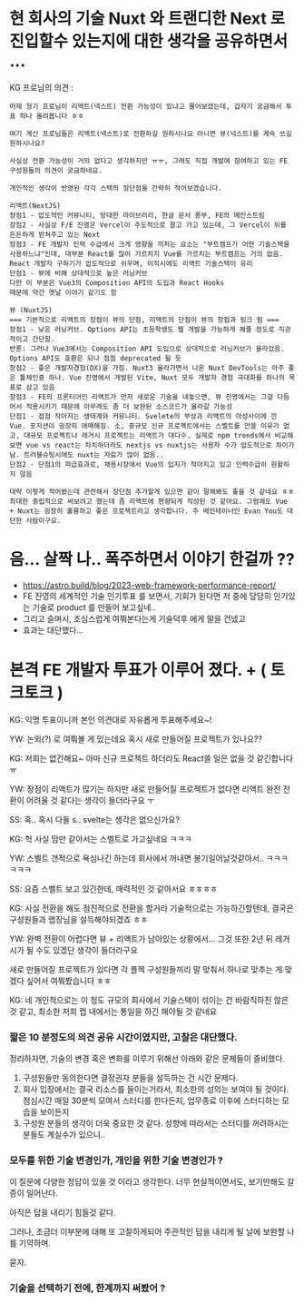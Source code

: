 # 현 회사의 기술 Nuxt 와 트랜디한 Next 로 진입할수 있는지에 대한 생각을 공유하면서 ...

KG 프로님의 의견 : 

```text
어제 형기 프로님이 리액트(넥스트) 전환 가능성이 있냐고 물어보셨는데, 갑자기 궁금해서 투표 하나 올려봅니다 ㅎㅎ 

여기 계신 프로님들은 리액트(넥스트)로 전환하길 원하시나요 아니면 뷰(넉스트)를 계속 쓰길 원하시나요?

사실상 전환 가능성이 거의 없다고 생각하지만 ㅠㅠ, 그래도 직접 개발에 참여하고 있는 FE 구성원들의 의견이 궁금하네요.

개인적인 생각이 반영된 각각 스택의 장단점을 간략히 적어보겠습니다.

리액트(NextJS)
장점1 - 압도적인 커뮤니티, 방대한 라이브러리, 한글 문서 풍부, FE의 메인스트림
장점2 - 사실상 F/E 진영은 Vercel이 주도적으로 끌고 가고 있는데, 그 Vercel이 뒤를 든든하게 받쳐주고 있는 Next
장점3 - FE 개발자 인력 수급에서 크게 영향을 끼치는 요소는 "부트캠프가 어떤 기술스택을 사용하느냐"인데, 대부분 React를 많이 가르치지 Vue를 가르치는 부트캠프는 거의 없음. React 개발자 구하기가 압도적으로 쉬우며, 이직시에도 리액트 기술스택이 유리
단점1 - 뷰에 비해 상대적으로 높은 러닝커브
다만 이 부분은 Vue3의 Composition API의 도입과 React Hooks 
때문에 약간 옛날 이야기 같기도 함

뷰 (NuxtJS)
=== 기본적으로 리액트의 장점이 뷰의 단점, 리액트의 단점이 뷰의 장점과 링크 됨 ===
장점1 - 낮은 러닝커브. Options API는 초등학생도 웹 개발을 가능하게 해줄 정도로 직관적이고 간단함.
반론: 그러나 Vue3에서는 Composition API 도입으로 상대적으로 러닝커브가 올라갔음. Options API도 호환은 되나 점점 deprecated 될 듯
장점2 - 좋은 개발자경험(DX)을 가짐. Nuxt3 올라가면서 나온 Nuxt DevTools는 아주 좋은 툴체인중 하나. Vue 진영에서 개발된 Vite, Nuxt 모두 개발자 경험 극대화를 하나의 목표로 삼고 있음
장점3 - FE의 프론티어인 리액트가 먼저 새로운 기술을 내놓으면, 뷰 진영에서는 그걸 다듬어서 적용시키기 때문에 아무래도 좀 더 보완된 소스코드가 올라갈 가능성
단점1 - 점점 작아지는 생태계와 커뮤니티. Svelete의 부상과 리액트의 아성사이에 낀 Vue. 포지션이 굉장히 애매해짐. 소, 중규모 신규 프로젝트에서는 스벨트를 안쓸 이유가 없고, 대규모 프로젝트나 레거시 프로젝트는 리액트가 대다수. 실제로 npm trends에서 비교해보면 vue vs react는 차치하더라도 nextjs vs nuxtjs는 사용자 수가 압도적으로 차이가 남. 트러블슈팅시에도 nuxt는 자료가 많이 없음..
단점2 - 단점1의 파급효과로, 채용시장에서 Vue의 입지가 작아지고 있고 인력수급이 원활하지 않음

대략 이렇게 적어봤는데 관련해서 장단점 추가할게 있으면 같이 말해봐도 좋을 것 같네요 ㅎㅎ 최대한 중립적으로 써보려고 했는데 좀 리액트에 편향되게 작성된 것 같아요. 그럼에도 Vue + Nuxt는 굉장히 훌륭하고 좋은 프로젝트라고 생각합니다. 주 메인테이너인 Evan You도 대단한 사람이구요.
```

# 음... 살짝 나.. 폭주하면서 이야기 한걸까 ??
- https://astro.build/blog/2023-web-framework-performance-report/
- FE 진영의 세계적인 기술 인기투표 를 보면서, 기회가 된다면 저 중에 당당히 인기있는 기술로 product 를 만들어 보고싶네..
- 그리고 슬며시, 조심스럽게 여쭤본다는게 기술덕후 에게 말을 건넸고 
- 효과는 대단했다...

# 본격 FE 개발자 투표가 이루어 졌다. + ( 토크토크 )

KG: 익명 투표이니까 본인 의견대로 자유롭게 투표해주세요~!

YW: 논외(?) 로 여쭤볼 게 있는데요 혹시 새로 만들어질 프로젝트가 있나요??

KG: 저희는 없긴해요~ 아마 신규 프로젝트 하더라도 React쓸 일은 없을 것 같긴합니다 ㅠ

YW: 장점이 리액트가 많기는 하지만 새로 만들어질 프로젝트가 없다면 리액트 완전 전환이 어려울 것 같다는 생각이 들더라구요 ㅜ

SS: 혹.. 혹시 다들 s.. svelte는 생각은 없으신가요?

KG: 헉 사실 맘만 같아서는 스벨트로 가고싶네요 ㅋㅋㅋ

YW: 스벨트 갠적으로 욕심나긴 하는데 회사에서 꺼내면 봉기일어날것같아서.. ㅋㅋㅋㅋㅋㅋ

SS: 요즘 스벨트 보고 있긴한데, 매력적인 것 같아서요 ㅎㅎㅎㅎ

KG: 사실 전환을 해도 점진적으로 전환을 할거라 기술적으로는 가능하긴할텐데, 결국은 구성원들과 랩장님을 설득해야되겠죠 ㅎㅎ

YW: 완벽 전환이 어렵다면 뷰 + 리액트가 남아있는 상황에서... 그것 또한 2년 뒤 레거시가 될 수도 있겠단 생각이 들더라구요

새로 만들어질 프로젝트가 있다면 각 플젝 구성원들끼리 말 맞춰서 하나로 맞추는 게 맞겠다 싶어서 여쭤봤습니다 ㅎㅎ

KG: 네 개인적으로는 이 정도 규모의 회사에서 기술스택이 섞이는 건 바람직하진 않은 것 같고, 최소한 저희 랩 내에서는 통일을 하긴 해야될 것 같네요

### 짧은 10 분정도의 의견 공유 시간이였지만, 고찰은 대단했다.

정리하자면, 기술의 변경 혹은 변화를 이루기 위해선 아래와 같은 문제들이 즐비했다.

1. 구성원들만 동의한다면 결정권자 분들을 설득하는 건 시간 문제다.
2. 회사 입장에서는 결국 리소스를 들이는거라서, 최소한의 성의는 보여야 될 것이다. 점심시간 매일 30분씩 모여서 스터디를 한다든지, 업무종료 이후에 스터디하는 모습을 보이든지
3. 구성원 분들의 생각이 더욱 중요한 것 같다. 성향에 따라서는 스터디를 꺼려하시는 분들도 계실수가 있으니..
   
### 모두를 위한 기술 변경인가, 개인을 위한 기술 변경인가 ?
이 질문에 다양한 정답이 있을 것 이라고 생각한다.
너무 현실적이면서도, 보기만해도 갈증이 일어난다.

아직은 답을 내리기 힘들것 같다.

그러나, 조금더 이부분에 대해 또 고찰하게되어 주관적인 답을 내리게 될 날에 보완할 나를 기약하며.

묻자.

### 기술을 선택하기 전에, 한계까지 써봤어 ?